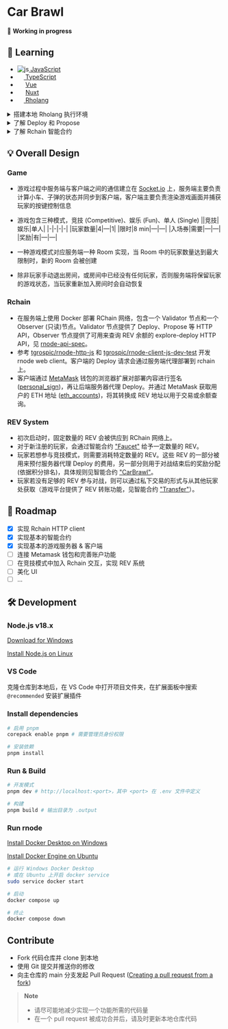 # Car Brawl

🚧 **Working in progress**

## 📖 Learning

<ul>
  <li><img src="https://i.ibb.co/Qcs9FJD/js.png" alt="js" border="0"><a href="https://zh.javascript.info/"> JavaScript</a></li>
  <li><img src="https://www.typescriptlang.org/favicon-32x32.png?v=8944a05a8b601855de116c8a56d3b3ae" width=15><a href="https://www.typescriptlang.org/docs/"> TypeScript</a></li>
  <li><img src="https://cn.vuejs.org/logo.svg" width=15> <a href='https://cn.vuejs.org/guide/introduction.html'>Vue</a></li>
  <li><img src="https://img.icons8.com/?size=256&id=nvrsJYs7j9Vb&format=png" width=15> <a href="https://nuxt.com/docs/getting-started/introduction">Nuxt</a></li>
  <li><img width=15 src="https://s2.coinmarketcap.com/static/img/coins/64x64/2021.png"/><a href="https://github.com/JoshOrndorff/LearnRholangByExample/blob/master/README_CN.md"> Rholang</a></li>
</ul>

<details>
  <summary>搭建本地 Rholang 执行环境</summary>
  <div>
    <h4>方法一：</h4>
      <ol>
        <li>在 Windows 上安装 <a href="https://docs.docker.com/desktop/install/windows-install/">Docker</a> 并打开</li>
        <li>打开 VS Code 安装 Rholang 扩展</li>
        <li>在扩展设置中打开 Enable Docker，在 Rnode Docker Image 中输入 <code>rchain/rnode:v0.12.8</code></li>
        <li>打开 .rho 文件，Ctrl+S 保存，便可以在输出面板 [Rholang] 中看到执行结果
      </ol>
  </div>
  <div>
    <h4>方法二：</h4>
      <ol>
        <li>在 Windows 上安装 <a href="https://docs.docker.com/desktop/install/windows-install/">Docker</a> 并打开</li>
        <li>拉取 rnode 镜像 <code>docker pull rchain/rnode:v0.12.8</code></li>
        <li>创建 docker network <code>docker network create rnode-net</code></li>
        <li>运行 rnode 节点 <code>docker run -u root -it --rm --network rnode-net --name rnode -v "%cd%/":/data rchain/rnode:v0.12.8 run -s</code>，在当前终端中会显示 rnode 日志</li>
        <li>新建一个终端，创建命令别名 <code>doskey rnode=docker exec rnode /opt/docker/bin/rnode $*</code></li>
        <li>执行 .rho 文件 <code>rnode eval "file_path"</code> (路径格式：假如当前目录有个 hello.rho 文件，那么应该执行 <code>rnode eval /data/hello.rho</code>)</li>
        <li>在显示 rnode 日志的终端中可以看到执行结果</li>
      </ol>
    注意：<code>docker run</code> 命令创建的容器是一次性的，在运行命令的终端中按下 <code>Ctrl+C</code> 可以停止并删除容器。需要再次运行 rnode 时，先打开 Docker Desktop 应用，然后从第 4 步骤开始即可
  </div>
</details>

<details>
  <summary>了解 Deploy 和 Propose</summary>
  <ul>
    <li>可以将 Rholang 写的代码程序部署 (Deploy) 到 RChain 上运行</li>
    <li>要想执行 Deploy，部署者需要对部署的内容进行签名，且必须为所消耗的计算资源支付一定的费用</li>
    <li>任何拥有有效身份信息的人都可以成为部署者，这个身份信息一般指一对私钥和公钥</li>
    <li>在执行 Deploy 后，代码程序还没有被真正放到 RChain 区块链的区块上</li>
    <li>还需要一个验证者 (Validator) 节点 (RNode) 验证其有效性，然后由这个节点执行区块提议 (Propose)</li>
    <li>节点网络上的其他验证者接收到这个提议并达成共识之后，新区块才会被创建，代码程序才会被有效执行</li>
  <ul>
</details>

<details>
  <summary>了解 Rchain 智能合约</summary>
  <ul>
    <li>部署到区块上的 Rholang 代码程序可以定义合约 (contract)，rchain 的 contract 可以理解成一个“函数”</li>
    <li>在 contract 中可以定义和操纵表示状态的“变量”，可以创建子“函数”并根据条件执行</li>
    <li>部署的 contract 是公开的，任何部署者只需要获得 contract name 就可以在部署的代码中执行这个合约
  <ul>
</details>

## 💡 Overall Design

### Game

-   游戏过程中服务端与客户端之间的通信建立在 [Socket.io](https://socket.io/) 上，服务端主要负责计算小车、子弹的状态并同步到客户端，客户端主要负责渲染游戏画面并捕获玩家的按键控制信息
-   游戏包含三种模式，竞技 (Competitive)、娱乐 (Fun)、单人 (Single)
    ||竞技|娱乐|单人|
    |-|-|-|-|
    |玩家数量|4|—|1|
    |限时|8 min|—|—|
    |入场券|需要|—|—|
    |奖励|有|—|—|

-   一种游戏模式对应服务端一种 Room 实现，当 Room 中的玩家数量达到最大限制时，新的 Room 会被创建
-   除非玩家手动退出房间，或房间中已经没有任何玩家，否则服务端将保留玩家的游戏状态，当玩家重新加入房间时会自动恢复

### Rchain

-   在服务端上使用 Docker 部署 RChain 网络，包含一个 Validator 节点和一个 Observer (只读)节点。Validator 节点提供了 Deploy、Propose 等 HTTP API，Observer 节点提供了可用来查询 REV 余额的 explore-deploy HTTP API，见 [rnode-api-spec](https://web.archive.org/web/20210120073115/https://developer.rchain.coop/rnode-api)。
-   参考 [tgrospic/rnode-http-js](https://github.com/tgrospic/rnode-http-js) 和 [tgrospic/rnode-client-js-dev-test](https://github.com/tgrospic/rnode-client-js-dev-test) 开发 rnode web client。客户端的 Deploy 请求会通过服务端代理部署到 rchain 上。
-   客户端通过 [MetaMask](https://metamask.io/) 钱包的浏览器扩展对部署内容进行签名 ([personal_sign](https://docs.metamask.io/wallet/reference/personal_sign/))，再让后端服务器代理 Deploy。并通过 MetaMask 获取用户的 ETH 地址 ([eth_accounts](https://docs.metamask.io/wallet/reference/eth_accounts/))，将其转换成 REV 地址以用于交易或余额查询。

### REV System

-   初次启动时，固定数量的 REV 会被供应到 RChain 网络上。
-   对于新注册的玩家，会通过智能合约 ["Faucet"](./contracts/faucet.rho) 给予一定数量的 REV。
-   玩家若想参与竞技模式，则需要消耗特定数量的 REV。这些 REV 的一部分被用来预付服务器代理 Deploy 的费用，另一部分则用于对战结束后的奖励分配 (依据积分排名)，具体规则见智能合约 ["CarBrawl"](./contracts/game.rho)。
-   玩家若没有足够的 REV 参与对战，则可以通过私下交易的形式与从其他玩家处获取（游戏平台提供了 REV 转账功能，见智能合约 ["Transfer"](./contracts/transfer.rho)）。

## 🚩 Roadmap
- [x] 实现 Rchain HTTP client
- [x] 实现基本的智能合约
- [x] 实现基本的游戏服务器 & 客户端
- [ ] 连接 Metamask 钱包和完善账户功能
- [ ] 在竞技模式中加入 Rchain 交互，实现 REV 系统
- [ ] 美化 UI
- [ ] ...

## 🛠️ Development

### Node.js v18.x

[Download for Windows](https://nodejs.org/en)

[Install Node.js on Linux](https://github.com/nodesource/distributions#installation-instructions)


### VS Code

克隆仓库到本地后，在 VS Code 中打开项目文件夹，在扩展面板中搜索 `@recommended` 安装扩展插件

### Install dependencies

```bash
# 启用 pnpm
corepack enable pnpm # 需要管理员身份权限

# 安装依赖
pnpm install
```

### Run & Build
```bash
# 开发模式
pnpm dev # http://localhost:<port>，其中 <port> 在 .env 文件中定义

# 构建
pnpm build # 输出目录为 .output
```

### Run rnode

[Install Docker Desktop on Windows](https://docs.docker.com/desktop/install/windows-install/)

[Install Docker Engine on Ubuntu](https://docs.docker.com/engine/install/ubuntu/)

```bash
# 运行 Windows Docker Desktop
# 或在 Ubuntu 上开启 docker service
sudo service docker start

# 启动
docker compose up

# 终止
docker compose down

```

## Contribute

- Fork 代码仓库并 clone 到本地
- 使用 Git 提交并推送你的修改
- 向主仓库的 main 分支发起 Pull Request ([Creating a pull request from a fork](https://docs.github.com/zh/pull-requests/collaborating-with-pull-requests/proposing-changes-to-your-work-with-pull-requests/creating-a-pull-request-from-a-fork))

> **Note**
> - 请尽可能地减少实现一个功能所需的代码量
> - 在一个 pull request 被成功合并后，请及时更新本地仓库代码